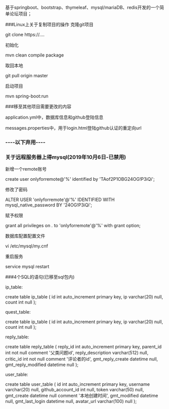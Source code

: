 基于springboot、bootstrap、thymeleaf、mysql/mariaDB、redis开发的一个简单论坛项目；





###Linux上关于复制项目的操作
克隆git项目

git clone https://....

初始化

mvn clean compile package

取回本地

git pull origin master

启动项目

mvn spring-boot:run

###移至其他项目需要更改的内容

application.yml中，数据库信息和github登陆信息

messages.properties中，用于login.html登陆github认证的重定向url




### ----以下弃用----
### 关于远程服务器上得mysql(2019年10月6日-已禁用)

新增一个remote账号

create user onlyforremote@'%' identified by 'TAof2P1OBG24OG!P3iQi';

修改了密码

ALTER USER 'onlyforremote'@'%' IDENTIFIED WITH mysql_native_password BY '24OG!P3iQi';

赋予权限

grant all privileges on *.* to 'onlyforremote'@'%'  with grant option;

数据库配置配置文件

vi /etc/mysql/my.cnf

重启服务

service mysql restart

###4个SQL的语句(已移至sql包内)

ip_table:

create table ip_table
(
    id    int auto_increment
        primary key,
    ip    varchar(20) null,
    count int         null
);

quest_table:

create table ip_table
(
    id    int auto_increment
        primary key,
    ip    varchar(20) null,
    count int         null
);

reply_table:

create table reply_table
(
    reply_id           int auto_increment
        primary key,
    parent_id          int          not null comment '父类问题id',
    reply_description  varchar(512) null,
    critic_id          int          not null comment '评论者的id',
    gmt_reply_create   datetime     null,
    gmt_reply_modified datetime     null
);

user_table:

create table user_table
(
    id                int auto_increment
        primary key,
    username          varchar(20)  null,
    github_account_id int          null,
    token             varchar(50)  null,
    gmt_create        datetime     null comment '本地创建时间',
    gmt_modified      datetime     null,
    gmt_last_login    datetime     null,
    avatar_url        varchar(100) null
);



